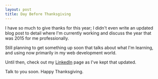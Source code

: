 ```yaml
---
layout: post
title: Day Before Thanksgiving
---
```


I have so much to give thanks for this year; I didn't even write an updated blog post to detail where I'm currently working and discuss the year that was 2015 for me professionally.

Still planning to get something up soon that talks about what I'm learning, and using now primarily in my web development world.

Until then, check out my [LinkedIn](https://www.linkedin.com/in/martinezg) page as I've kept that updated.

Talk to you soon. Happy Thanksgiving.